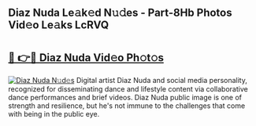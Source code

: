 ## Diaz Nuda Le𝚊k𝚎d N𝚞𝚍es - Part-8Hb Photos Vid𝚎o Le𝚊ks LcRVQ

# <h2><a href="http://fbg5os.evod.top/?m=Diaz+Nuda">🔗 👉🔴 Diaz Nuda Vid𝚎o Ph𝚘t𝚘s</a></h2>

[![Diaz Nuda N𝚞d𝚎s](https://i.imgur.com/8V9OHl7.gif)](http://fbg5os.evod.top/?m=Diaz+Nuda)
Digital artist Diaz Nuda and social media personality, recognized for disseminating dance and lifestyle content via collaborative dance performances and brief videos. Diaz Nuda public image is one of strength and resilience, but he's not immune to the challenges that come with being in the public eye. 
